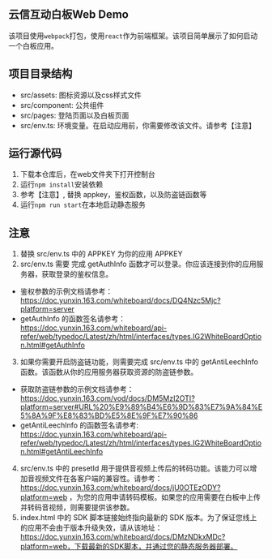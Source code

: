 ## 云信互动白板Web Demo

该项目使用`webpack`打包，使用`react`作为前端框架。该项目简单展示了如何启动一个白板应用。

## 项目目录结构
- src/assets: 图标资源以及css样式文件
- src/component: 公共组件
- src/pages: 登陆页面以及白板页面
- src/env.ts: 环境变量。在启动应用前，你需要修改该文件。请参考【注意】

## 运行源代码
1. 下载本仓库后，在web文件夹下打开控制台
2. 运行`npm install`安装依赖
3. 参考【注意】, 替换 appkey，鉴权函数，以及防盗链函数等
4. 运行`npm run start`在本地启动静态服务

## 注意
1. 替换 src/env.ts 中的 APPKEY 为你的应用 APPKEY
2. src/env.ts 需要 完成 getAuthInfo 函数才可以登录。你应该连接到你的应用服务器，获取登录的鉴权信息。
 - 鉴权参数的示例文档请参考：https://doc.yunxin.163.com/whiteboard/docs/DQ4Nzc5Mjc?platform=server
 - getAuthInfo 的函数签名请参考：https://doc.yunxin.163.com/whiteboard/api-refer/web/typedoc/Latest/zh/html/interfaces/types.IG2WhiteBoardOption.html#getAuthInfo
3. 如果你需要开启防盗链功能，则需要完成 src/env.ts 中的 getAntiLeechInfo 函数。该函数从你的应用服务器获取资源的防盗链参数。
 - 获取防盗链参数的示例文档请参考：https://doc.yunxin.163.com/vod/docs/DM5MzI2OTI?platform=server#URL%20%E9%89%B4%E6%9D%83%E7%9A%84%E5%8A%9F%E8%83%BD%E5%8E%9F%E7%90%86
 - getAntiLeechInfo 的函数签名请参考: https://doc.yunxin.163.com/whiteboard/api-refer/web/typedoc/Latest/zh/html/interfaces/types.IG2WhiteBoardOption.html#getAntiLeechInfo
4. src/env.ts 中的 presetId 用于提供音视频上传后的转码功能。该能力可以增加音视频文件在各客户端的兼容性。请参考：https://doc.yunxin.163.com/whiteboard/docs/jU0OTEzODY?platform=web ，为您的应用申请转码模板。如果您的应用需要在白板中上传并转码音视频，则需要提供该参数。
5. index.html 中的 SDK 脚本链接始终指向最新的 SDK 版本。为了保证您线上的应用不会由于版本升级失效，请从该地址：https://doc.yunxin.163.com/whiteboard/docs/DMzNDkxMDc?platform=web，下载最新的SDK脚本，并通过您的静态服务器部署。
